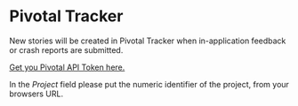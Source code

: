 Pivotal Tracker
==============

New stories will be created in Pivotal Tracker when in-application feedback or crash reports are submitted.

[Get you Pivotal API Token here.](https://www.pivotaltracker.com/profile)

In the *Project* field please put the numeric identifier of the project, from your browsers URL.
